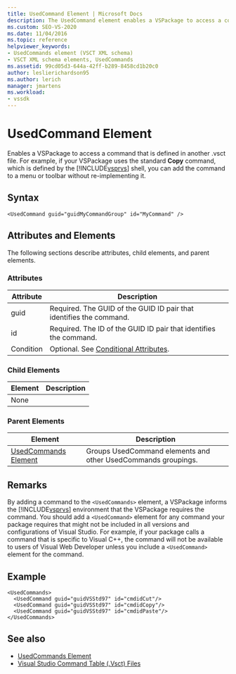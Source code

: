 ```yaml
---
title: UsedCommand Element | Microsoft Docs
description: The UsedCommand element enables a VSPackage to access a command that is defined in another .vsct file.
ms.custom: SEO-VS-2020
ms.date: 11/04/2016
ms.topic: reference
helpviewer_keywords:
- UsedCommands element (VSCT XML schema)
- VSCT XML schema elements, UsedCommands
ms.assetid: 99cd05d3-644a-42ff-b289-8458cd1b20c0
author: leslierichardson95
ms.author: lerich
manager: jmartens
ms.workload:
- vssdk
---
```

# UsedCommand Element
Enables a VSPackage to access a command that is defined in another .vsct file. For example, if your VSPackage uses the standard **Copy** command, which is defined by the [!INCLUDE[vsprvs](../code-quality/includes/vsprvs_md.md)] shell, you can add the command to a menu or toolbar without re-implementing it.

## Syntax

```
<UsedCommand guid="guidMyCommandGroup" id="MyCommand" />
```

## Attributes and Elements
 The following sections describe attributes, child elements, and parent elements.

### Attributes

|Attribute|Description|
|---------------|-----------------|
|guid|Required. The GUID of the GUID ID pair that identifies the command.|
|id|Required. The ID of the GUID ID pair that identifies the command.|
|Condition|Optional. See [Conditional Attributes](../extensibility/vsct-xml-schema-conditional-attributes.md).|

### Child Elements

|Element|Description|
|-------------|-----------------|
|None||

### Parent Elements

|Element|Description|
|-------------|-----------------|
|[UsedCommands Element](../extensibility/usedcommands-element.md)|Groups UsedCommand elements and other UsedCommands groupings.|

## Remarks
 By adding a command to the `<UsedCommands>` element, a VSPackage informs the [!INCLUDE[vsprvs](../code-quality/includes/vsprvs_md.md)] environment that the VSPackage requires the command. You should add a `<UsedCommand>` element for any command your package requires that might not be included in all versions and configurations of Visual Studio. For example, if your package calls a command that is specific to Visual C++, the command will not be available to users of Visual Web Developer unless you include a `<UsedCommand>` element for the command.

## Example

```
<UsedCommands>
  <UsedCommand guid="guidVSStd97" id="cmdidCut"/>
  <UsedCommand guid="guidVSStd97" id="cmdidCopy"/>
  <UsedCommand guid="guidVSStd97" id="cmdidPaste"/>
</UsedCommands>
```

## See also
- [UsedCommands Element](../extensibility/usedcommands-element.md)
- [Visual Studio Command Table (.Vsct) Files](../extensibility/internals/visual-studio-command-table-dot-vsct-files.md)
